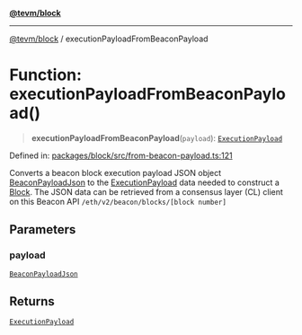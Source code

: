 [**@tevm/block**](../README.md)

***

[@tevm/block](../globals.md) / executionPayloadFromBeaconPayload

# Function: executionPayloadFromBeaconPayload()

> **executionPayloadFromBeaconPayload**(`payload`): [`ExecutionPayload`](../type-aliases/ExecutionPayload.md)

Defined in: [packages/block/src/from-beacon-payload.ts:121](https://github.com/evmts/tevm-monorepo/blob/main/packages/block/src/from-beacon-payload.ts#L121)

Converts a beacon block execution payload JSON object [BeaconPayloadJson](../type-aliases/BeaconPayloadJson.md) to the [ExecutionPayload](../type-aliases/ExecutionPayload.md) data needed to construct a [Block](../classes/Block.md).
The JSON data can be retrieved from a consensus layer (CL) client on this Beacon API `/eth/v2/beacon/blocks/[block number]`

## Parameters

### payload

[`BeaconPayloadJson`](../type-aliases/BeaconPayloadJson.md)

## Returns

[`ExecutionPayload`](../type-aliases/ExecutionPayload.md)
